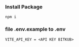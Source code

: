 ### Install Package 
```
npm i
```
### file .env.example to .env 
```
VITE_API_KEY = <API KEY BITKUB>
```

